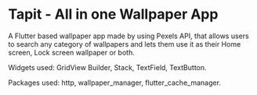 # Tapit - All in one Wallpaper App

A Flutter based wallpaper app made by using Pexels API, that allows users to search any category of wallpapers and lets them use it as their Home screen, Lock screen wallpaper or both.

Widgets used: GridView Builder, Stack, TextField, TextButton.

Packages used: http, wallpaper_manager, flutter_cache_manager.
